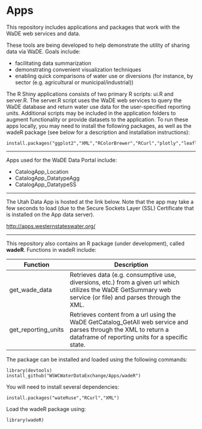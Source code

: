 # Apps
This repository includes applications and packages that work with the WaDE web services and data.

These tools are being developed to help demonstrate the utility of sharing data via WaDE. 
Goals include:
- facilitating data summarization
- demonstrating convenient visualization techniques
- enabling quick comparisons of water use or diversions (for instance, by sector (e.g. agricultural or municipal/industrial))

The R Shiny applications consists of two primary R scripts: ui.R and server.R. The server.R script uses the WaDE web services to query the WaDE database and return water use data for the user-specified reporting units. Additional scripts may be included in the application folders to augment functionality or provide datasets to the application. 
To run these apps locally, you may need to install the following packages, as well as the wadeR package (see below for a description and installation instructions):
```
install.packages("ggplot2","XML","RColorBrewer","RCurl","plotly","leaflet.esri","maps","rgdal")
```
---

Apps used for the WaDE Data Portal include:
- CatalogApp_Location
- CatalogApp_DatatypeAgg
- CatalogApp_DatatypeSS

---

The Utah Data App is hosted at the link below. Note that the app may take a few seconds to load (due to the Secure Sockets Layer (SSL) Certificate that is installed on the App data server).

http://apps.westernstateswater.org/

---

This repository also contains an R package (under development), called **wadeR**.
Functions in wadeR include:

| Function | Description |
|----------|-------------|
| get_wade_data | Retrieves data (e.g. consumptive use, diversions, etc.) from a given url which utilizes the WaDE GetSummary web service (or file) and parses through the XML. |
| get_reporting_units | Retrieves content from a url using the WaDE GetCatalog_GetAll web service and parses through the XML to return a dataframe of reporting units for a specific state. |

The package can be installed and loaded using the following commands:

```
library(devtools)
install_github("WSWCWaterDataExchange/Apps/wadeR")
```
You will need to install several dependencies:
```
install.packages("wateRuse","RCurl","XML")
```
Load the wadeR package using:
```
library(wadeR)
```


